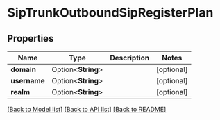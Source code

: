 # SipTrunkOutboundSipRegisterPlan

## Properties

Name | Type | Description | Notes
------------ | ------------- | ------------- | -------------
**domain** | Option<**String**> |  | [optional]
**username** | Option<**String**> |  | [optional]
**realm** | Option<**String**> |  | [optional]

[[Back to Model list]](../README.md#documentation-for-models) [[Back to API list]](../README.md#documentation-for-api-endpoints) [[Back to README]](../README.md)


